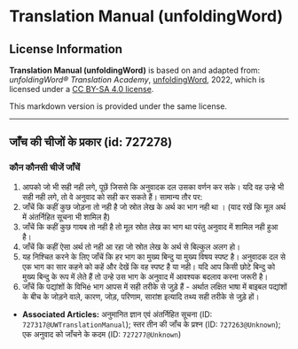 # Translation Manual (unfoldingWord)

## License Information

**Translation Manual (unfoldingWord)** is based on and adapted from: _unfoldingWord® Translation Academy_, [unfoldingWord](https://unfoldingword.org/utw), 2022, which is licensed under a [CC BY-SA 4.0 license](https://creativecommons.org/licenses/by-sa/4.0/legalcode.en).

This markdown version is provided under the same license.



--------------------------------

## जाँच की चीजों के प्रकार (id: 727278)

### कौन कौनसी चीजें जाँचें

1. आपको जो भी सही नही लगे, पूछें जिससे कि अनुवादक दल उसका वर्णन कर सके। यदि वह उन्हे भी सही नही लगे, तो वे अनुवाद को सही कर सकते हैं। सामान्य तौर पर:
2. जाँचें कि कहीं कुछ जोड़ना तो नही है जो स्रोत लेख के अर्थ का भाग नही था । (याद रखें कि मूल अर्थ में अंतर्निहित सूचना भी शामिल है)
3. जाँचें कि कहीं कुछ गायब तो नही है तो मूल स्रोत लेख का भाग था परंतु अनुवाद में शामिल नही हुआ है।
4. जाँचें कि कहीं ऐसा अर्थ तो नही आ रहा जो स्रोत लेख के अर्थ से बिल्कुल अलग हो।
5. यह निश्चित करने के लिए जाँचें कि हर भाग का मुख्य बिन्दु या मुख्य विषय स्पष्ट है। अनुवादक दल से एक भाग का सार कहने को कहें और देखें कि वह स्पष्ट है या नही। यदि आप किसी छोटे बिन्दु को मुख्य बिन्दु के रूप में लेते हैं तो उन्हे उस भाग के अनुवाद में आवश्यक बदलाव करना जरूरी है।
6. जाँचें कि पद्यांशों के विभिé भाग आपस में सही तरीके से जुडे़ हैं \- अर्थात लक्षित भाषा में बाइबल पद्यांशों के बीच के जोड़ने वाले, कारण, जोड़, परिणाम, सारांश इत्यादि तथ्य सही तरीके से जुड़े हों।

* **Associated Articles:** अनुमानित ज्ञान एवं अंतर्निहित सूचना (ID: `727317@UWTranslationManual`); स्तर तीन की जाँच के प्रश्न (ID: `727263@Unknown`); एक अनुवाद को जाँचने के कदम (ID: `727277@Unknown`)

